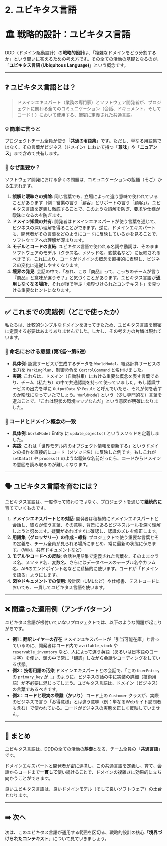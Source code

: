 # 2. ユビキタス言語

# 🏛️ 戦略的設計：ユビキタス言語

DDD（ドメイン駆動設計）の**戦略的設計**は、「複雑なドメインをどう分割するか」という問いに答えるための考え方です。その全ての活動の基礎となるのが、「**ユビキタス言語 (Ubiquitous Language)**」という概念です。

---

## ❓ ユビキタス言語とは？

> ドメインエキスパート（業務の専門家）とソフトウェア開発者が、プロジェクトに関わる全てのコミュニケーション（会話、ドキュメント、そしてコード！）において使用する、厳密に定義された共通言語。
> 

### 💡 簡単に言うと

プロジェクトチーム全員が使う「**共通の用語集**」です。ただし、単なる用語集ではなく、その言葉がビジネス（ドメイン）において持つ「**意味**」や「**ニュアンス**」まで含めて共有します。

### 🤔 なぜ重要か？

ソフトウェア開発における多くの問題は、コミュニケーションの齟齬（そご）から生まれます。

1. **誤解と曖昧さの排除**:
同じ言葉でも、立場によって違う意味で使われていることがあります（例：営業の言う「顧客」とサポートの言う「顧客」）。ユビキタス言語を定義し徹底することで、このような誤解を防ぎ、要求や仕様が曖昧になるのを防ぎます。
2. **ドメイン知識の共有**:
開発者はドメインエキスパートが使う言葉を通じて、ビジネスの深い理解を得ることができます。逆に、ドメインエキスパートも、開発者がその言葉をどのようにコードに反映しているかを見ることで、ソフトウェアへの理解が深まります。
3. **モデルとコードの直結**:
ユビキタス言語で使われる名詞や動詞は、そのままソフトウェアのモデル（クラス名、メソッド名、変数名など）に反映されるべきです。これにより、コードがドメインの概念を直接的に表現し、ビジネスの変化に追従しやすくなります。
4. **境界の発見**:
会話の中で、「あれ、この『商品』って、こっちのチームが言う『商品』と意味が違うぞ？」と気づくことがあります。ユビキタス言語が**通用しなくなる場所**、それが後で学ぶ「境界づけられたコンテキスト」を見つける重要なヒントになります。

---

## ✅ これまでの実践例（どこで使ったか）

私たちは、比較的シンプルなドメインを扱ってきたため、ユビキタス言語を厳密に定義する必要はあまりありませんでした。しかし、その考え方の片鱗は現れています。

### 📌 命名における意識 (第1巡〜第5巡)

- **具体例**: 認識サービスが生成するデータを `WorldModel`、経路計算サービスの出力を `ParkingPlan`、制御命令を `ControlCommand` と名付けました。
- **実践**: これらは、ドメイン（自動駐車）における重要な概念を表す言葉であり、チーム（私たち）の中で共通認識を持って使っていました。もし認識サービスの出力を単に `OutputData` や `Result` と呼んでいたら、それが何を表すのか曖昧になっていたでしょう。`WorldModel` という（少し専門的な）言葉を選ぶことで、「これは現状の環境マップなんだ」という意図が明確になりました。

### 📌 コードとドメイン概念の一致

- **具体例**: `WorldModel` Entity に `update_objects()` というメソッドを定義しました。
- **実践**: これは「世界モデル内のオブジェクト情報を更新する」というドメインの操作を直接的にコード（メソッド名）に反映した例です。もしこれが `setData()` や `process()` のような曖昧な名前だったら、コードからドメインの意図を読み取るのが難しくなります。

---

## 🗣️ ユビキタス言語を育むには？

ユビキタス言語は、一度作って終わりではなく、プロジェクトを通じて**継続的に**育てていくものです。

1. **ドメインエキスパートとの対話**:
開発者は積極的にドメインエキスパートと会話し、彼らが使う言葉、その意味、背景にあるビジネスルールを深く理解しようと努めます。疑問があればすぐに確認し、認識のズレを修正します。
2. **用語集（グロッサリー）の作成・維持**:
プロジェクトで使う重要な言葉とその定義を、チーム全員が見られる場所にまとめ、常に最新の状態に保ちます。（Wiki、共有ドキュメントなど）
3. **モデルやコードへの反映**:
会話や用語集で定義された言葉を、そのままクラス名、メソッド名、変数名、さらにはデータベースのテーブル名やカラム名、APIのエンドポイント名などに積極的に使います。コードが「ドメインを語る」ようにします。
4. **図やドキュメントでの使用**:
設計図（UMLなど）や仕様書、テストコードにおいても、一貫してユビキタス言語を使います。

---

## ❌ 間違った適用例（アンチパターン）

ユビキタス言語が根付いていないプロジェクトでは、以下のような問題が起こりがちです。

- **例1：翻訳レイヤーの存在**
ドメインエキスパートが「引当可能在庫」と言っているのに、開発者はコード内で `available_stock` や `reservable_inventory` など、人によって違う英語（あるいは日本語のローマ字）を使い、頭の中で常に「翻訳」しながら会話やコーディングをしている状態。
- **例2：技術用語の汚染**
ドメインエキスパートとの会話で、「この `UserEntity` の `primary_key` が…」のように、ビジネスの話の中に実装の詳細（技術用語）が不必要に混じってしまう。ユビキタス言語は、ドメイン（ビジネス）の言葉であるべきです。
- **例3：コードと現実の乖離（かいり）**
コード上の `Customer` クラスが、実際のビジネスで言う「お得意様」とは違う意味（例：単なるWebサイト訪問者も含む）で使われている。コードがビジネスの実態を正しく反映していません。

---

## 📝 まとめ

ユビキタス言語は、DDDの全ての活動の**基礎**となる、チーム全員の「**共通言語**」です。

ドメインエキスパートと開発者が密に連携し、この共通言語を定義し、育て、会話からコードまで**一貫して**使い続けることで、ドメインの複雑さに効果的に立ち向かうことができます。

良いユビキタス言語は、良いドメインモデル（そして良いソフトウェア）の土台となります。

---

## ➡️ 次へ

次は、このユビキタス言語が通用する範囲を区切る、戦略的設計の核心「**境界づけられたコンテキスト**」について見ていきましょう。